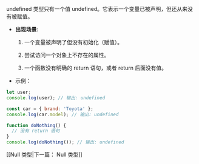 undefined 类型只有一个值 undefined。它表示一个变量已被声明，但还从来没有被赋值。

- **出现场景**:

	1. 一个变量被声明了但没有初始化（赋值）。
	    
	2. 尝试访问一个对象上不存在的属性。
	    
	3. 一个函数没有明确的 return 语句，或者 return 后面没有值。
- 示例：
```js
let user;
console.log(user); // 输出: undefined

const car = { brand: 'Toyota' };
console.log(car.model); // 输出: undefined

function doNothing() {
  // 没有 return 语句
}
console.log(doNothing()); // 输出: undefined
```

[[Null 类型|下一篇： Null 类型]]
